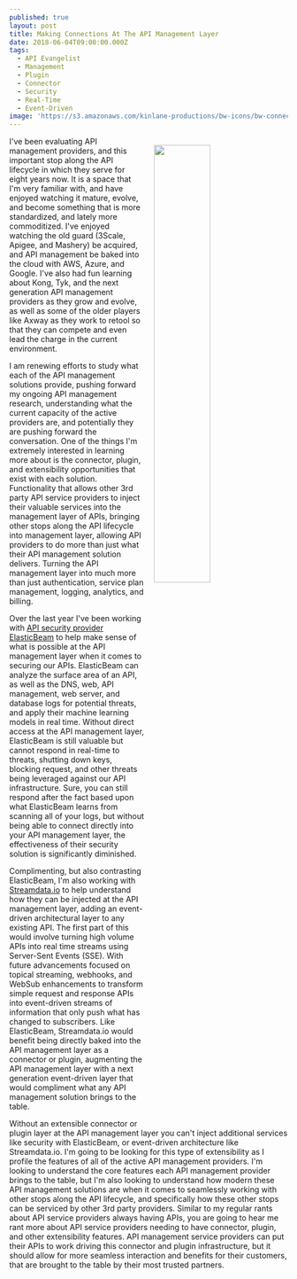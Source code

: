 ```yaml
---
published: true
layout: post
title: Making Connections At The API Management Layer
date: 2018-06-04T09:00:00.000Z
tags:
  - API Evangelist
  - Management
  - Plugin
  - Connector
  - Security
  - Real-Time
  - Event-Driven
image: 'https://s3.amazonaws.com/kinlane-productions/bw-icons/bw-connect-plug.png'
---
```

<p><img src="{{ page.image }}" width="45%" align="right" style="padding: 15px;" /></p>I've been evaluating API management providers, and this important stop along the API lifecycle in which they serve for eight years now. It is a space that I'm very familiar with, and have enjoyed watching it mature, evolve, and become something that is more standardized, and lately more commoditized. I've enjoyed watching the old guard (3Scale, Apigee, and Mashery) be acquired, and API management be baked into the cloud with AWS, Azure, and Google. I've also had fun learning about Kong, Tyk, and the next generation API management providers as they grow and evolve, as well as some of the older players like Axway as they work to retool so that they can compete and even lead the charge in the current environment.

I am renewing efforts to study what each of the API management solutions provide, pushing forward my ongoing API management research, understanding what the current capacity of the active providers are, and potentially they are pushing forward the conversation. One of the things I'm extremely interested in learning more about is the connector, plugin, and extensibility opportunities that exist with each solution. Functionality that allows other 3rd party API service providers to inject their valuable services into the management layer of APIs, bringing other stops along the API lifecycle into management layer, allowing API providers to do more than just what their API management solution delivers. Turning the API management layer into much more than just authentication, service plan management, logging, analytics, and billing.

Over the last year I've been working with [API security provider ElasticBeam](https://www.elasticbeam.com/) to help make sense of what is possible at the API management layer when it comes to securing our APIs. ElasticBeam can analyze the surface area of an API, as well as the DNS, web, API management, web server, and database logs for potential threats, and apply their machine learning models in real time. Without direct access at the API management layer, ElasticBeam is still valuable but cannot respond in real-time to threats, shutting down keys, blocking request, and other threats being leveraged against our API infrastructure. Sure, you can still respond after the fact based upon what ElasticBeam learns from scanning all of your logs, but without being able to connect directly into your API management layer, the effectiveness of their security solution is significantly diminished.

Complimenting, but also contrasting ElasticBeam, I'm also working with [Streamdata.io](http://streamdata.io) to help understand how they can be injected at the API management layer, adding an event-driven architectural layer to any existing API. The first part of this would involve turning high volume APIs into real time streams using Server-Sent Events (SSE). With future advancements focused on topical streaming, webhooks, and WebSub enhancements to transform simple request and response APIs into event-driven streams of information that only push what has changed to subscribers. Like ElasticBeam, Streamdata.io would benefit being directly baked into the API management layer as a connector or plugin, augmenting the API management layer with a next generation event-driven layer that would compliment what any API management solution brings to the table.

Without an extensible connector or plugin layer at the API management layer you can't inject additional services like security with ElasticBeam, or event-driven architecture like Streamdata.io. I'm going to be looking for this type of extensibility as I profile the features of all of the active API management providers. I'm looking to understand the core features each API management provider brings to the table, but I'm also looking to understand how modern these API management solutions are when it comes to seamlessly working with other stops along the API lifecycle, and specifically how these other stops can be serviced by other 3rd party providers. Similar to my regular rants about API service providers always having APIs, you are going to hear me rant more about API service providers needing to have connector, plugin, and other extensibility features. API management service providers can put their APIs to work driving this connector and plugin infrastructure, but it should allow for more seamless interaction and benefits for their customers, that are brought to the table by their most trusted partners.

